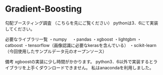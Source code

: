 # Gradient-Boosting
勾配ブースティング調査
（こちらを先にご覧ください）
pythonは3．6にて実装してください。

必要なライブラリ一覧
・numpy　
・pandas
・xgboost 
・lightgbm
・catboost
・tensorflow（画像認識に必要なkerasを含んでいる）
・scikit-learn（今回使用したサンプルデータ元のオープンソース）

備考
xgboostの実装に少し時間がかかります。
python3．6以外で実装するとライブラリを上手くダウンロードできません。
私はanacondaを利用しました。

